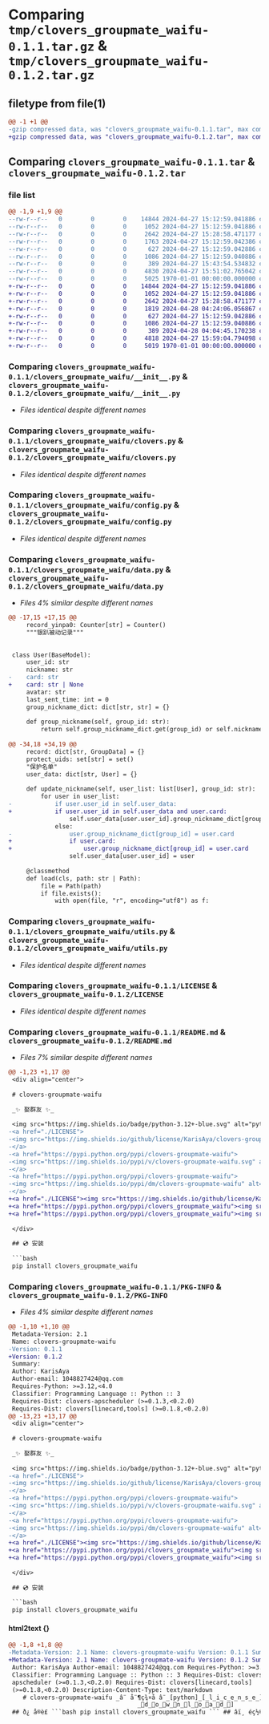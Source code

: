 # Comparing `tmp/clovers_groupmate_waifu-0.1.1.tar.gz` & `tmp/clovers_groupmate_waifu-0.1.2.tar.gz`

## filetype from file(1)

```diff
@@ -1 +1 @@
-gzip compressed data, was "clovers_groupmate_waifu-0.1.1.tar", max compression
+gzip compressed data, was "clovers_groupmate_waifu-0.1.2.tar", max compression
```

## Comparing `clovers_groupmate_waifu-0.1.1.tar` & `clovers_groupmate_waifu-0.1.2.tar`

### file list

```diff
@@ -1,9 +1,9 @@
--rw-r--r--   0        0        0    14844 2024-04-27 15:12:59.041886 clovers_groupmate_waifu-0.1.1/clovers_groupmate_waifu/__init__.py
--rw-r--r--   0        0        0     1052 2024-04-27 15:12:59.041886 clovers_groupmate_waifu-0.1.1/clovers_groupmate_waifu/clovers.py
--rw-r--r--   0        0        0     2642 2024-04-27 15:28:58.471177 clovers_groupmate_waifu-0.1.1/clovers_groupmate_waifu/config.py
--rw-r--r--   0        0        0     1763 2024-04-27 15:12:59.042386 clovers_groupmate_waifu-0.1.1/clovers_groupmate_waifu/data.py
--rw-r--r--   0        0        0      627 2024-04-27 15:12:59.042886 clovers_groupmate_waifu-0.1.1/clovers_groupmate_waifu/utils.py
--rw-r--r--   0        0        0     1086 2024-04-27 15:12:59.040886 clovers_groupmate_waifu-0.1.1/LICENSE
--rw-r--r--   0        0        0      389 2024-04-27 15:43:54.534832 clovers_groupmate_waifu-0.1.1/pyproject.toml
--rw-r--r--   0        0        0     4830 2024-04-27 15:51:02.765042 clovers_groupmate_waifu-0.1.1/README.md
--rw-r--r--   0        0        0     5025 1970-01-01 00:00:00.000000 clovers_groupmate_waifu-0.1.1/PKG-INFO
+-rw-r--r--   0        0        0    14844 2024-04-27 15:12:59.041886 clovers_groupmate_waifu-0.1.2/clovers_groupmate_waifu/__init__.py
+-rw-r--r--   0        0        0     1052 2024-04-27 15:12:59.041886 clovers_groupmate_waifu-0.1.2/clovers_groupmate_waifu/clovers.py
+-rw-r--r--   0        0        0     2642 2024-04-27 15:28:58.471177 clovers_groupmate_waifu-0.1.2/clovers_groupmate_waifu/config.py
+-rw-r--r--   0        0        0     1819 2024-04-28 04:24:06.056867 clovers_groupmate_waifu-0.1.2/clovers_groupmate_waifu/data.py
+-rw-r--r--   0        0        0      627 2024-04-27 15:12:59.042886 clovers_groupmate_waifu-0.1.2/clovers_groupmate_waifu/utils.py
+-rw-r--r--   0        0        0     1086 2024-04-27 15:12:59.040886 clovers_groupmate_waifu-0.1.2/LICENSE
+-rw-r--r--   0        0        0      389 2024-04-28 04:04:45.170238 clovers_groupmate_waifu-0.1.2/pyproject.toml
+-rw-r--r--   0        0        0     4818 2024-04-27 15:59:04.794098 clovers_groupmate_waifu-0.1.2/README.md
+-rw-r--r--   0        0        0     5019 1970-01-01 00:00:00.000000 clovers_groupmate_waifu-0.1.2/PKG-INFO
```

### Comparing `clovers_groupmate_waifu-0.1.1/clovers_groupmate_waifu/__init__.py` & `clovers_groupmate_waifu-0.1.2/clovers_groupmate_waifu/__init__.py`

 * *Files identical despite different names*

### Comparing `clovers_groupmate_waifu-0.1.1/clovers_groupmate_waifu/clovers.py` & `clovers_groupmate_waifu-0.1.2/clovers_groupmate_waifu/clovers.py`

 * *Files identical despite different names*

### Comparing `clovers_groupmate_waifu-0.1.1/clovers_groupmate_waifu/config.py` & `clovers_groupmate_waifu-0.1.2/clovers_groupmate_waifu/config.py`

 * *Files identical despite different names*

### Comparing `clovers_groupmate_waifu-0.1.1/clovers_groupmate_waifu/data.py` & `clovers_groupmate_waifu-0.1.2/clovers_groupmate_waifu/data.py`

 * *Files 4% similar despite different names*

```diff
@@ -17,15 +17,15 @@
     record_yinpa0: Counter[str] = Counter()
     """银趴被动记录"""
 
 
 class User(BaseModel):
     user_id: str
     nickname: str
-    card: str
+    card: str | None
     avatar: str
     last_sent_time: int = 0
     group_nickname_dict: dict[str, str] = {}
 
     def group_nickname(self, group_id: str):
         return self.group_nickname_dict.get(group_id) or self.nickname
 
@@ -34,18 +34,19 @@
     record: dict[str, GroupData] = {}
     protect_uids: set[str] = set()
     "保护名单"
     user_data: dict[str, User] = {}
 
     def update_nickname(self, user_list: list[User], group_id: str):
         for user in user_list:
-            if user.user_id in self.user_data:
+            if user.user_id in self.user_data and user.card:
                 self.user_data[user.user_id].group_nickname_dict[group_id] = user.card
             else:
-                user.group_nickname_dict[group_id] = user.card
+                if user.card:
+                    user.group_nickname_dict[group_id] = user.card
                 self.user_data[user.user_id] = user
 
     @classmethod
     def load(cls, path: str | Path):
         file = Path(path)
         if file.exists():
             with open(file, "r", encoding="utf8") as f:
```

### Comparing `clovers_groupmate_waifu-0.1.1/clovers_groupmate_waifu/utils.py` & `clovers_groupmate_waifu-0.1.2/clovers_groupmate_waifu/utils.py`

 * *Files identical despite different names*

### Comparing `clovers_groupmate_waifu-0.1.1/LICENSE` & `clovers_groupmate_waifu-0.1.2/LICENSE`

 * *Files identical despite different names*

### Comparing `clovers_groupmate_waifu-0.1.1/README.md` & `clovers_groupmate_waifu-0.1.2/README.md`

 * *Files 7% similar despite different names*

```diff
@@ -1,23 +1,17 @@
 <div align="center">
 
 # clovers-groupmate-waifu
 
 _✨ 娶群友 ✨_
 
 <img src="https://img.shields.io/badge/python-3.12+-blue.svg" alt="python">
-<a href="./LICENSE">
-<img src="https://img.shields.io/github/license/KarisAya/clovers-groupmate-waifu.svg" alt="license">
-</a>
-<a href="https://pypi.python.org/pypi/clovers-groupmate-waifu">
-<img src="https://img.shields.io/pypi/v/clovers-groupmate-waifu.svg" alt="pypi">
-</a>
-<a href="https://pypi.python.org/pypi/clovers-groupmate-waifu">
-<img src="https://img.shields.io/pypi/dm/clovers-groupmate-waifu" alt="pypi download">
-</a>
+<a href="./LICENSE"><img src="https://img.shields.io/github/license/KarisAya/clovers_groupmate_waifu.svg" alt="license"></a>
+<a href="https://pypi.python.org/pypi/clovers_groupmate_waifu"><img src="https://img.shields.io/pypi/v/clovers_groupmate_waifu.svg" alt="pypi"></a>
+<a href="https://pypi.python.org/pypi/clovers_groupmate_waifu"><img src="https://img.shields.io/pypi/dm/clovers_groupmate_waifu" alt="pypi download"></a>
 
 </div>
 
 ## 💿 安装
 
 ```bash
 pip install clovers_groupmate_waifu
```

### Comparing `clovers_groupmate_waifu-0.1.1/PKG-INFO` & `clovers_groupmate_waifu-0.1.2/PKG-INFO`

 * *Files 4% similar despite different names*

```diff
@@ -1,10 +1,10 @@
 Metadata-Version: 2.1
 Name: clovers-groupmate-waifu
-Version: 0.1.1
+Version: 0.1.2
 Summary: 
 Author: KarisAya
 Author-email: 1048827424@qq.com
 Requires-Python: >=3.12,<4.0
 Classifier: Programming Language :: Python :: 3
 Requires-Dist: clovers-apscheduler (>=0.1.3,<0.2.0)
 Requires-Dist: clovers[linecard,tools] (>=0.1.8,<0.2.0)
@@ -13,23 +13,17 @@
 <div align="center">
 
 # clovers-groupmate-waifu
 
 _✨ 娶群友 ✨_
 
 <img src="https://img.shields.io/badge/python-3.12+-blue.svg" alt="python">
-<a href="./LICENSE">
-<img src="https://img.shields.io/github/license/KarisAya/clovers-groupmate-waifu.svg" alt="license">
-</a>
-<a href="https://pypi.python.org/pypi/clovers-groupmate-waifu">
-<img src="https://img.shields.io/pypi/v/clovers-groupmate-waifu.svg" alt="pypi">
-</a>
-<a href="https://pypi.python.org/pypi/clovers-groupmate-waifu">
-<img src="https://img.shields.io/pypi/dm/clovers-groupmate-waifu" alt="pypi download">
-</a>
+<a href="./LICENSE"><img src="https://img.shields.io/github/license/KarisAya/clovers_groupmate_waifu.svg" alt="license"></a>
+<a href="https://pypi.python.org/pypi/clovers_groupmate_waifu"><img src="https://img.shields.io/pypi/v/clovers_groupmate_waifu.svg" alt="pypi"></a>
+<a href="https://pypi.python.org/pypi/clovers_groupmate_waifu"><img src="https://img.shields.io/pypi/dm/clovers_groupmate_waifu" alt="pypi download"></a>
 
 </div>
 
 ## 💿 安装
 
 ```bash
 pip install clovers_groupmate_waifu
```

#### html2text {}

```diff
@@ -1,8 +1,8 @@
-Metadata-Version: 2.1 Name: clovers-groupmate-waifu Version: 0.1.1 Summary:
+Metadata-Version: 2.1 Name: clovers-groupmate-waifu Version: 0.1.2 Summary:
 Author: KarisAya Author-email: 1048827424@qq.com Requires-Python: >=3.12,<4.0
 Classifier: Programming Language :: Python :: 3 Requires-Dist: clovers-
 apscheduler (>=0.1.3,<0.2.0) Requires-Dist: clovers[linecard,tools]
 (>=0.1.8,<0.2.0) Description-Content-Type: text/markdown
    # clovers-groupmate-waifu _â¨ å¨¶ç¾¤å â¨_[python]_[_l_i_c_e_n_s_e_]_[_p_y_p_i_]_[_p_y_p_i
                                    _d_o_w_n_l_o_a_d_]
 ## ð¿ å®è£ ```bash pip install clovers_groupmate_waifu ``` ## âï¸ éç½®
```

